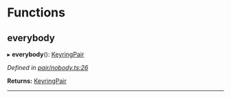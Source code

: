 

# Functions

<a id="everybody"></a>

##  everybody

▸ **everybody**(): [KeyringPair](../interfaces/_types_.keyringpair.md)

*Defined in [pair/nobody.ts:26](https://github.com/polkadot-js/common/blob/6907add/packages/keyring/src/pair/nobody.ts#L26)*

**Returns:** [KeyringPair](../interfaces/_types_.keyringpair.md)

___

